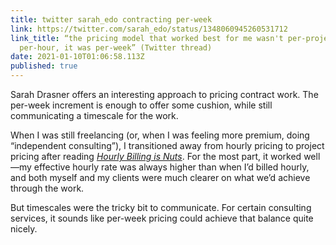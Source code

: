 ```yaml
---
title: twitter sarah_edo contracting per-week
link: https://twitter.com/sarah_edo/status/1348060945260531712
link_title: “the pricing model that worked best for me wasn't per-project or
  per-hour, it was per-week” (Twitter thread)
date: 2021-01-10T01:06:58.113Z
published: true
---
```

Sarah Drasner offers an interesting approach to pricing contract work. The per-week increment is enough to offer some cushion, while still communicating a timescale for the work.

When I was still freelancing (or, when I was feeling more premium, doing “independent consulting”), I transitioned away from hourly pricing to project pricing after reading [_Hourly Billing is Nuts_](https://jonathanstark.com/hbin). For the most part, it worked well—my effective hourly rate was always higher than when I’d billed hourly, and both myself and my clients were much clearer on what we’d achieve through the work.

But timescales were the tricky bit to communicate. For certain consulting services, it sounds like per-week pricing could achieve that balance quite nicely.
